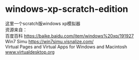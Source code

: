 # windows-xp-scratch-edition
这里一个scratch版windows xp模拟器  
资源来自：   
百度百科 https://baike.baidu.com/item/windows%20xp/191927    
Win7 Simu https://win7simu.visnalize.com/   
Virtual Pages and Virtual Apps for Windows and Macintosh www.virtualdesktop.org   
